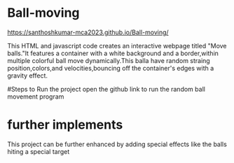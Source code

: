 # Ball-moving
https://santhoshkumar-mca2023.github.io/Ball-moving/

This HTML and javascript code creates an interactive webpage titled "Move balls."It features a container with a white background and a border,within multiple colorful ball move dynamically.This balla have random straing position,colors,and velocities,bouncing off the container's edges with a gravity effect.

#Steps to Run the project
open the github link to run the random ball movement program
# further implements
This project can be further enhanced by adding special effects like the balls hiting a special target

